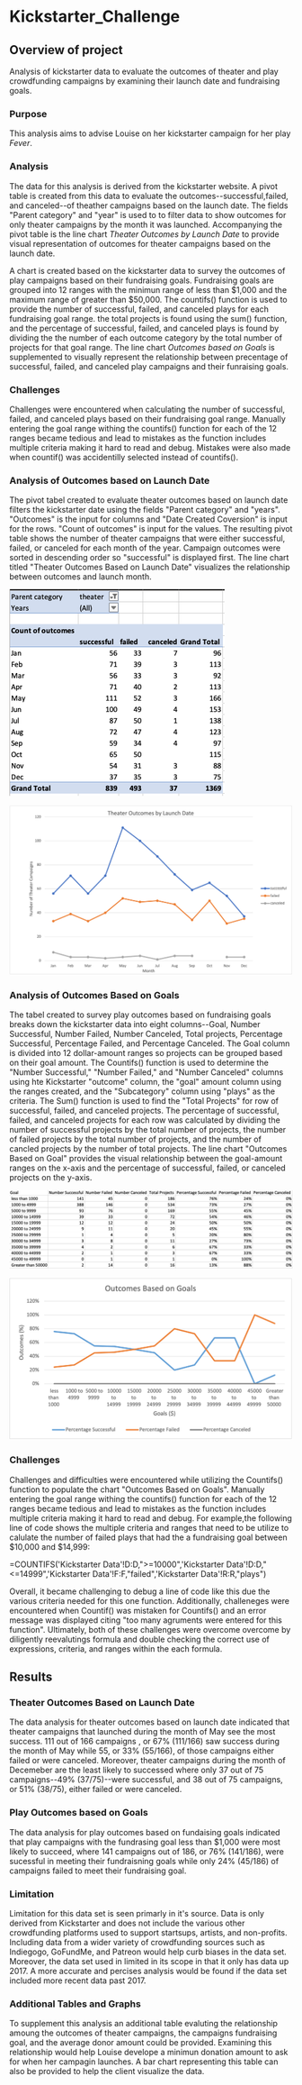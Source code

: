 # Kickstarter_Challenge
## Overview of project
Analysis of kickstarter data to evaluate the outcomes of theater and play crowdfunding campaigns by examining their launch date and fundraising goals.
### Purpose
This analysis aims to advise Louise on her kickstarter campaign for her play *Fever*.

### Analysis
The data for this analysis is derived from the kickstarter website. A pivot table is created from this data to evaluate the outcomes--successful,failed, and canceled--of theather campaigns based on the launch date. The fields "Parent category" and "year" is used to to filter data to show outcomes for only theater campaigns by the month it was launched. Accompanying the pivot table is the line chart *Theater Outcomes by Launch Date* to provide visual representation of outcomes for theater campaigns based on the launch date. 

A chart is created based on the kickstarter data to survey the outcomes of play campaigns based on their fundraising goals. Fundraising goals are grouped into 12 ranges with the minimun range of less than $1,000 and the maximum range of greater than $50,000. The countifs() function is used to provide the number of successful, failed, and canceled plays for each fundraising goal range. the total projects is found using the sum() function, and the percentage of successful, failed, and canceled plays is found by dividing the the number of each outcome category by the total number of projects for that goal range. The line chart *Outcomes based on Goals* is supplemented to visually represent the relationship between precentage of successful, failed, and canceled play campaigns and their funraising goals. 

### Challenges
Challenges were encountered when calculating the number of successful, failed, and canceled plays based on their fundraising goal range. Manually entering the goal range withing the countifs() function for each of the 12 ranges became tedious and lead to mistakes as the function includes multiple criteria making it hard to read and debug. Mistakes were also made when countif() was accidentilly selected instead of countifs(). 

### Analysis of Outcomes based on Launch Date
The pivot tabel created to evaluate theater outcomes based on launch date filters the kickstarter date using the fields "Parent category" and "years". "Outcomes" is the input for columns and "Date Created Coversion" is input for the rows. "Count of outcomes" is input for the values. The resulting pivot table shows the number of theater campaigns that were either successful, failed, or canceled for each month of the year. Campaign outcomes were sorted in descending order so "successful" is displayed first. The line chart titled "Theater Outcomes Based on Launch Date" visualizes the relationship between outcomes and launch month.

![Theater Outcomes by Launch Date Table](/Resources/Theater_Outcomes_vs_Launch_Pivot.png)

![Theater_Outcomes_vs_Launch](/Resources/Theater_Outcomes_vs_Launch.png) 


### Analysis of Outcomes Based on Goals

The tabel created to survey play outcomes based on fundraising goals breaks down the kickstarter data into eight columns--Goal, Number Successful, Number Failed, Number Canceled, Total projects, Percentage Successful, Percentage Failed, and Percentage Canceled. The Goal column is divided into 12 dollar-amount ranges so projects can be grouped based on their goal amount. The Countifs() function is used to determine the "Number Successful," "Number Failed," and "Number Canceled" columns using hte Kickstarter "outcome" column, the "goal" amount column using the ranges created, and the "Subcategory" column using "plays" as the criteria. The Sum() function is used to find the "Total Projects" for row of successful, failed, and canceled projects. The percentage of successful, failed, and canceled projects for each row was calculated by dividing the number of successful projects by the total number of projects, the number of failed projects by the total number of projects, and the number of cancled projects by the number of total projects. The line chart "Outcomes Based on Goal" provides the visual relationship between the goal-amount ranges on the x-axis and the percentage of successful, failed, or canceled projects on the y-axis.

![Outcomes based on Goals Chart](/Resources/Outcomes_vs_Goals_Chart.png)

![Outcomes_vs_Goals](/Resources/Outcomes_vs_Goals.png)

### Challenges
Challenges and difficulties were encountered while utilizing the Countifs() function to populate the chart "Outcomes Based on Goals". Manually entering the goal range withing the countifs() function for each of the 12 ranges became tedious and lead to mistakes as the function includes multiple criteria making it hard to read and debug. For example,the following line of code shows the multiple criteria and ranges that need to be utilize to calulate the number of failed plays that had the a fundraising goal between $10,000 and $14,999:

=COUNTIFS('Kickstarter Data'!D:D,">=10000",'Kickstarter Data'!D:D,"<=14999",'Kickstarter Data'!F:F,"failed",'Kickstarter Data'!R:R,"plays")

Overall, it became challenging to debug a line of code like this due the various criteria needed for this one function. Additionally, challeneges were encountered when Countif() was mistaken for Countifs() and an error message was displayed citing "too many agruments were entered for this function". Ultimately, both of these challenges were overcome overcome by diligently reevalutings formula and double checking the correct use of expressions, criteria, and ranges within the each formula. 

## Results

### Theater Outcomes Based on Launch Date
The data analysis for theater outcomes based on launch date indicated that theater campaigns that launched during the month of May see the most success. 111  out of 166 campaigns , or 67% (111/166) saw success during the month of May while 55, or 33% (55/166), of those campaigns either failed or were canceled. Moreover, theater campaigns during the month of Decemeber are the least likely to successed where only 37 out of 75 campaigns--49% (37/75)--were successful, and 38 out of 75 campaigns, or 51% (38/75), either failed or were canceled. 

### Play Outcomes based on Goals
The data analysis for play outcomes based on fundaising goals indicated that play campaigns with the fundrasing goal less than $1,000 were most likely to succeed, where 141 campaigns out of 186, or 76% (141/186), were sucessful in meeting their fundraisning goals while only 24% (45/186) of campaigns failed to meet their fundraising goal. 

### Limitation
Limitation for this data set is seen primarly in it's source. Data is only derived from Kickstarter and does not include the various other crowdfunding platforms used to support startsups, artists, and non-profits. Including data from a wider variety of crowdfunding sources such as Indiegogo, GoFundMe, and Patreon would help curb biases in the data set. Moreover, the data set used in limited in its scope in that it only has data up 2017. A more accurate and percises analysis would be found if the data set included more recent data past 2017.

### Additional Tables and Graphs
To supplement this analysis an additional table evaluting the relationship amoung the outcomes of theater campaigns, the campaigns fundraising goal, and the average donor amount could be provided. Examining this relationship would help Louise develope a minimun donation amount to ask for when her campagin launches. A bar chart representing this table can also be provided to help the client visualize the data. 
